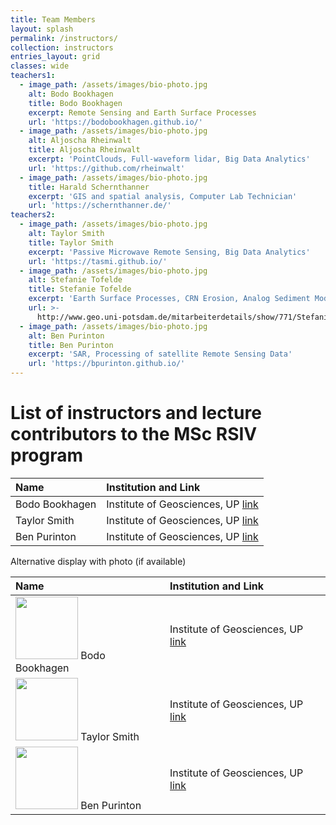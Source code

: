 ```yaml
---
title: Team Members
layout: splash
permalink: /instructors/
collection: instructors
entries_layout: grid
classes: wide
teachers1:
  - image_path: /assets/images/bio-photo.jpg
    alt: Bodo Bookhagen
    title: Bodo Bookhagen
    excerpt: Remote Sensing and Earth Surface Processes
    url: 'https://bodobookhagen.github.io/'
  - image_path: /assets/images/bio-photo.jpg
    alt: Aljoscha Rheinwalt
    title: Aljoscha Rheinwalt
    excerpt: 'PointClouds, Full-waveform lidar, Big Data Analytics'
    url: 'https://github.com/rheinwalt'
  - image_path: /assets/images/bio-photo.jpg
    title: Harald Schernthanner
    excerpt: 'GIS and spatial analysis, Computer Lab Technician'
    url: 'https://schernthanner.de/'
teachers2:
  - image_path: /assets/images/bio-photo.jpg
    alt: Taylor Smith
    title: Taylor Smith
    excerpt: 'Passive Microwave Remote Sensing, Big Data Analytics'
    url: 'https://tasmi.github.io/'
  - image_path: /assets/images/bio-photo.jpg
    alt: Stefanie Tofelde
    title: Stefanie Tofelde
    excerpt: 'Earth Surface Processes, CRN Erosion, Analog Sediment Modeling'
    url: >-
      http://www.geo.uni-potsdam.de/mitarbeiterdetails/show/771/Stefanie_Tofelde.html
  - image_path: /assets/images/bio-photo.jpg
    alt: Ben Purinton
    title: Ben Purinton
    excerpt: 'SAR, Processing of satellite Remote Sensing Data'
    url: 'https://bpurinton.github.io/'
---
```


# List of instructors and lecture contributors to the MSc RSIV program

| Name | Institution and Link |
|:----|:---|
Bodo Bookhagen | Institute of Geosciences, UP [link](https://bodobookhagen.github.io/)
Taylor Smith  | Institute of Geosciences, UP [link](https://tasmi.github.io/)
Ben Purinton  | Institute of Geosciences, UP [link](https://bpurinton.github.io/)

Alternative display with photo (if available)

| Name | Institution and Link |
|:----|:---|
<img src="{{ site.url }}{{ site.baseurl }}/assets/images/bio-photo.jpg" alt="" width="100" height="100"> Bodo Bookhagen | Institute of Geosciences, UP [link](https://bodobookhagen.github.io/)
<img src="{{ site.url }}{{ site.baseurl }}/assets/images/bio-photo.jpg" alt="" width="100" height="100"> Taylor Smith  | Institute of Geosciences, UP [link](https://tasmi.github.io/)
<img src="{{ site.url }}{{ site.baseurl }}/assets/images/bio-photo.jpg" alt="" width="100" height="100"> Ben Purinton  | Institute of Geosciences, UP [link](https://bpurinton.github.io/)
